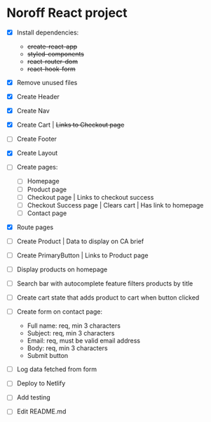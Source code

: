 # Noroff React project

- [x] Install dependencies:

  - ~~create-react-app~~
  - ~~styled-components~~
  - ~~react-router-dom~~
  - ~~react-hook-form~~

- [x] Remove unused files

- [x] Create Header

- [x] Create Nav

- [x] Create Cart | ~~Links to Checkout page~~

- [ ] Create Footer

- [x] Create Layout

- [ ] Create pages:

  - [ ] Homepage
  - [ ] Product page
  - [ ] Checkout page | Links to checkout success
  - [ ] Checkout Success page | Clears cart | Has link to homepage
  - [ ] Contact page

- [x] Route pages

- [ ] Create Product | Data to display on CA brief

- [ ] Create PrimaryButton | Links to Product page

- [ ] Display products on homepage

- [ ] Search bar with autocomplete feature filters products by title

- [ ] Create cart state that adds product to cart when button clicked

- [ ] Create form on contact page:

  - Full name: req, min 3 characters
  - Subject: req, min 3 characters
  - Email: req, must be valid email address
  - Body: req, min 3 characters
  - Submit button

- [ ] Log data fetched from form

- [ ] Deploy to Netlify

- [ ] Add testing

- [ ] Edit README.md
